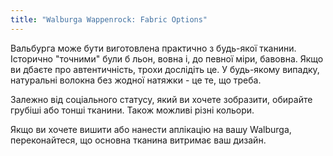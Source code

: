 ```yaml
---
title: "Walburga Wappenrock: Fabric Options"
---
```


Вальбурга може бути виготовлена практично з будь-якої тканини. Історично "точними" були б льон, вовна і, до певної міри, бавовна. Якщо ви дбаєте про автентичність, трохи дослідіть це. У будь-якому випадку, натуральні волокна без жодної натяжки - це те, що треба.

Залежно від соціального статусу, який ви хочете зобразити, обирайте грубіші або тонші тканини. Також можливі різні кольори.

Якщо ви хочете вишити або нанести аплікацію на вашу Walburga, переконайтеся, що основна тканина витримає ваш дизайн.
